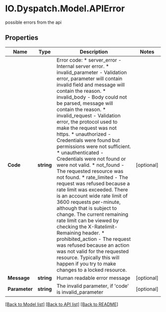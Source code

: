 # IO.Dyspatch.Model.APIError
possible errors from the api
## Properties

Name | Type | Description | Notes
------------ | ------------- | ------------- | -------------
**Code** | **string** | Error code:   * server_error - Internal server error.   * invalid_parameter - Validation error, parameter will contain invalid field and message will contain the reason.   * invalid_body - Body could not be parsed, message will contain the reason.   * invalid_request - Validation error, the protocol used to make the request was not https.   * unauthorized - Credentials were found but permissions were not sufficient.   * unauthenticated - Credentials were not found or were not valid.   * not_found - The requested resource was not found.   * rate_limited - The request was refused because a rate limit was exceeded. There is an account wide rate limit of 3600 requests per-minute, although that is subject to change. The current remaining rate limit can be viewed by checking the X-Ratelimit-Remaining header.   * prohibited_action - The request was refused because an action was not valid for the requested resource. Typically this will happen if you try to make changes to a locked resource.  | [optional] 
**Message** | **string** | Human readable error message | [optional] 
**Parameter** | **string** | The invalid parameter, if &#39;code&#39; is invalid_parameter | [optional] 

[[Back to Model list]](../README.md#documentation-for-models) [[Back to API list]](../README.md#documentation-for-api-endpoints) [[Back to README]](../README.md)

